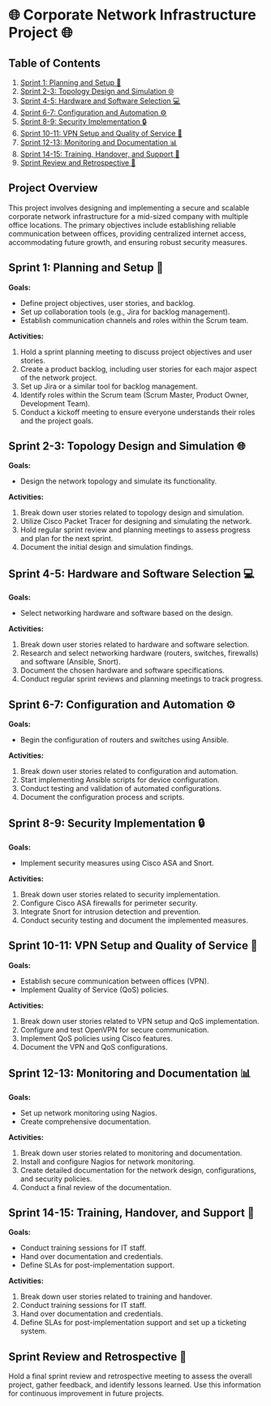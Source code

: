 # 🌐 Corporate Network Infrastructure Project 🌐

## Table of Contents

1. [Sprint 1: Planning and Setup 🚀](#sprint-1-planning-and-setup)
2. [Sprint 2-3: Topology Design and Simulation 🌐](#sprint-2-3-topology-design-and-simulation)
3. [Sprint 4-5: Hardware and Software Selection 💻](#sprint-4-5-hardware-and-software-selection)
4. [Sprint 6-7: Configuration and Automation ⚙️](#sprint-6-7-configuration-and-automation)
5. [Sprint 8-9: Security Implementation 🔒](#sprint-8-9-security-implementation)
6. [Sprint 10-11: VPN Setup and Quality of Service 🚀](#sprint-10-11-vpn-setup-and-quality-of-service)
7. [Sprint 12-13: Monitoring and Documentation 📊](#sprint-12-13-monitoring-and-documentation)
8. [Sprint 14-15: Training, Handover, and Support 🤝](#sprint-14-15-training-handover-and-support)
9. [Sprint Review and Retrospective 🔄](#sprint-review-and-retrospective)

## Project Overview

This project involves designing and implementing a secure and scalable corporate network infrastructure for a mid-sized company with multiple office locations. The primary objectives include establishing reliable communication between offices, providing centralized internet access, accommodating future growth, and ensuring robust security measures.

## Sprint 1: Planning and Setup 🚀

**Goals:**

- Define project objectives, user stories, and backlog.
- Set up collaboration tools (e.g., Jira for backlog management).
- Establish communication channels and roles within the Scrum team.

**Activities:**

1. Hold a sprint planning meeting to discuss project objectives and user stories.
2. Create a product backlog, including user stories for each major aspect of the network project.
3. Set up Jira or a similar tool for backlog management.
4. Identify roles within the Scrum team (Scrum Master, Product Owner, Development Team).
5. Conduct a kickoff meeting to ensure everyone understands their roles and the project goals.

## Sprint 2-3: Topology Design and Simulation 🌐

**Goals:**

- Design the network topology and simulate its functionality.

**Activities:**

1. Break down user stories related to topology design and simulation.
2. Utilize Cisco Packet Tracer for designing and simulating the network.
3. Hold regular sprint review and planning meetings to assess progress and plan for the next sprint.
4. Document the initial design and simulation findings.

## Sprint 4-5: Hardware and Software Selection 💻

**Goals:**

- Select networking hardware and software based on the design.

**Activities:**

1. Break down user stories related to hardware and software selection.
2. Research and select networking hardware (routers, switches, firewalls) and software (Ansible, Snort).
3. Document the chosen hardware and software specifications.
4. Conduct regular sprint reviews and planning meetings to track progress.

## Sprint 6-7: Configuration and Automation ⚙️

**Goals:**

- Begin the configuration of routers and switches using Ansible.

**Activities:**

1. Break down user stories related to configuration and automation.
2. Start implementing Ansible scripts for device configuration.
3. Conduct testing and validation of automated configurations.
4. Document the configuration process and scripts.

## Sprint 8-9: Security Implementation 🔒

**Goals:**

- Implement security measures using Cisco ASA and Snort.

**Activities:**

1. Break down user stories related to security implementation.
2. Configure Cisco ASA firewalls for perimeter security.
3. Integrate Snort for intrusion detection and prevention.
4. Conduct security testing and document the implemented measures.

## Sprint 10-11: VPN Setup and Quality of Service  🚀

**Goals:**

- Establish secure communication between offices (VPN).
- Implement Quality of Service (QoS) policies.

**Activities:**

1. Break down user stories related to VPN setup and QoS implementation.
2. Configure and test OpenVPN for secure communication.
3. Implement QoS policies using Cisco features.
4. Document the VPN and QoS configurations.

## Sprint 12-13: Monitoring and Documentation 📊

**Goals:**

- Set up network monitoring using Nagios.
- Create comprehensive documentation.

**Activities:**

1. Break down user stories related to monitoring and documentation.
2. Install and configure Nagios for network monitoring.
3. Create detailed documentation for the network design, configurations, and security policies.
4. Conduct a final review of the documentation.

## Sprint 14-15: Training, Handover, and Support 🤝

**Goals:**

- Conduct training sessions for IT staff.
- Hand over documentation and credentials.
- Define SLAs for post-implementation support.

**Activities:**

1. Break down user stories related to training and handover.
2. Conduct training sessions for IT staff.
3. Hand over documentation and credentials.
4. Define SLAs for post-implementation support and set up a ticketing system.

## Sprint Review and Retrospective 🔄

Hold a final sprint review and retrospective meeting to assess the overall project, gather feedback, and identify lessons learned. Use this information for continuous improvement in future projects.
